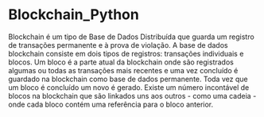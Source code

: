 # Blockchain_Python
Blockchain é um tipo de Base de Dados Distribuída que guarda um registro de transações permanente e à prova de violação. A base de dados blockchain consiste em dois tipos de registros: transações individuais e blocos.  Um bloco é a parte atual da blockchain onde são registrados algumas ou todas as transações mais recentes e uma vez concluído é guardado na blockchain como base de dados permanente. Toda vez que um bloco é concluído um novo é gerado. Existe um número incontável de blocos na blockchain que são linkados uns aos outros - como uma cadeia - onde cada bloco contém uma referência para o bloco anterior.
